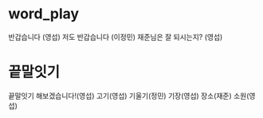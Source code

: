 # word_play
반갑습니다(영섭)
저도 반갑습니다 (이정민)
재준님은 잘 되시는지?(영섭)
# 끝말잇기
끝말잇기 해보겠습니다!(영섭)
고기(영섭)
기울기(정민)
기장(영섭) 장소(재준)
소원(영섭)
